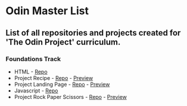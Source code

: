 # Odin Master List

## List of all repositories and projects created for 'The Odin Project' curriculum.

### Foundations Track

* HTML - [Repo](https://github.com/AarKiMos/odin-foundation-html)
* Project Recipe - [Repo](https://github.com/AarKiMos/odin-recipes) - [Preview](https://pages.aachmanmittal.in/odin-recipes/)
* Project Landing Page - [Repo](https://github.com/AarKiMos/odin-landing-page) - [Preview](https://pages.aachmanmittal.in/odin-landing-page/)
* Javascript - [Repo](https://github.com/AarKiMos/odin-foundation-js)
* Project Rock Paper Scissors - [Repo](https://github.com/AarKiMos/odin-rock-paper-scissors) - [Preview](https://pages.aachmanmittal.in/odin-rock-paper-scissors/)